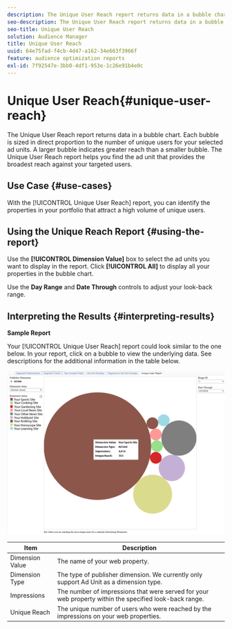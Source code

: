 ```yaml
---
description: The Unique User Reach report returns data in a bubble chart. Each bubble is sized in direct proportion to the number of unique users for your selected ad units. A larger bubble indicates greater reach than a smaller bubble. The Unique User Reach report helps you find the ad unit that provides the broadest reach against your targeted users.
seo-description: The Unique User Reach report returns data in a bubble chart. Each bubble is sized in direct proportion to the number of unique users for your selected ad units. A larger bubble indicates greater reach than a smaller bubble. The Unique User Reach report helps you find the ad unit that provides the broadest reach against your targeted users.
seo-title: Unique User Reach
solution: Audience Manager
title: Unique User Reach
uuid: 64e75fad-f4cb-4d47-a162-34e663f3966f
feature: audience optimization reports
exl-id: 7f92547e-3bb0-4df1-953e-1c26e91b4e0c
---
```

# Unique User Reach{#unique-user-reach}

The Unique User Reach report returns data in a bubble chart. Each bubble is sized in direct proportion to the number of unique users for your selected ad units. A larger bubble indicates greater reach than a smaller bubble. The Unique User Reach report helps you find the ad unit that provides the broadest reach against your targeted users.

## Use Case {#use-cases}

With the [!UICONTROL Unique User Reach] report, you can identify the properties in your portfolio that attract a high volume of unique users.

## Using the Unique Reach Report {#using-the-report}

Use the **[!UICONTROL Dimension Value]** box to select the ad units you want to display in the report. Click **[!UICONTROL All]** to display all your properties in the bubble chart.

Use the **Day Range** and **Date Through** controls to adjust your look-back range.

## Interpreting the Results {#interpreting-results}

**Sample Report**

Your [!UICONTROL Unique User Reach] report could look similar to the one below. In your report, click on a bubble to view the underlying data. See descriptions for the additional information in the table below.

![](assets/publisher_unique_user_reach.png)

|Item|Description|
|--- |--- |
|Dimension Value|The name of your web property.|
|Dimension Type|The type of publisher dimension. We currently only support Ad Unit as a dimension type.|
|Impressions|The number of impressions that were served for your web property within the specified look-back range.|
|Unique Reach|The unique number of users who were reached by the impressions on your web properties.|
